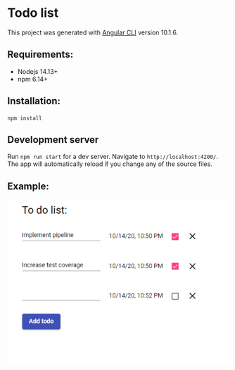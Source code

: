 # Todo list
This project was generated with [Angular CLI](https://github.com/angular/angular-cli) version 10.1.6.

## Requirements:
* Nodejs 14.13+
* npm 6.14+

## Installation:
```
npm install
```

## Development server
Run `npm run start` for a dev server. Navigate to `http://localhost:4200/`. The app will automatically reload if you change any of the source files.

## Example:

![Todo](./todo.png)

